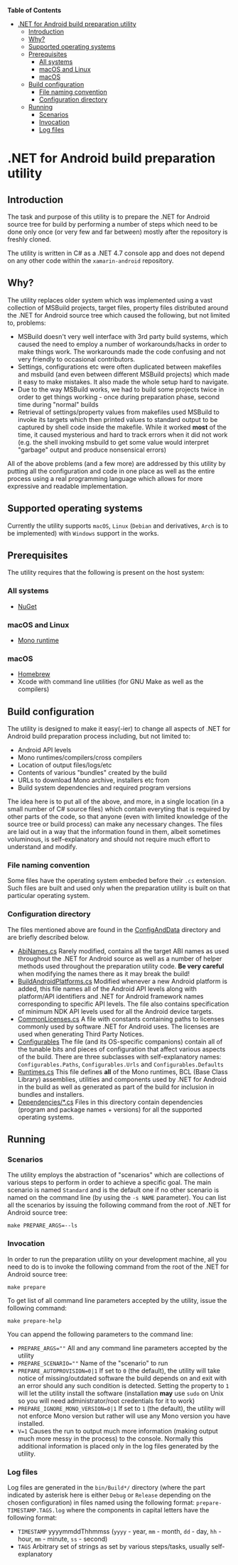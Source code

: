 <!-- markdown-toc start - Don't edit this section. Run M-x markdown-toc-refresh-toc -->
**Table of Contents**

- [.NET for Android build preparation utility](#xamarinandroid-build-preparation-utility)
    - [Introduction](#introduction)
    - [Why?](#why)
    - [Supported operating systems](#supported-operating-systems)
    - [Prerequisites](#prerequisites)
        - [All systems](#all-systems)
        - [macOS and Linux](#macos-and-linux)
        - [macOS](#macos)
    - [Build configuration](#build-configuration)
        - [File naming convention](#file-naming-convention)
        - [Configuration directory](#configuration-directory)
    - [Running](#running)
        - [Scenarios](#scenarios)
        - [Invocation](#invocation)
        - [Log files](#log-files)

<!-- markdown-toc end -->
# .NET for Android build preparation utility

## Introduction

The task and purpose of this utility is to prepare the .NET for Android source tree for build by 
performing a number of steps which need to be done only once (or very few and far between) mostly after
the repository is freshly cloned.

The utility is written in C# as a .NET 4.7 console app and does not depend on any other code within the
`xamarin-android` repository.

## Why?

The utility replaces older system which was implemented using a vast collection of MSBuild projects, 
target files, property files distributed around the .NET for Android source tree which caused the following,
but not limited to, problems:

  - MSBuild doesn't very well interface with 3rd party build systems, which caused the need to employ a number
    of workarounds/hacks in order to make things work. The workarounds made the code confusing and not very
	friendly to occasional contributors.
  - Settings, configurations etc were often duplicated between makefiles and msbuild (and even between different
    MSBuild projects) which made it easy to make mistakes. It also made the whole setup hard to navigate.
  - Due to the way MSBuild works, we had to build some projects twice in order to get things working - once during
    preparation phase, second time during "normal" builds
  - Retrieval of settings/property values from makefiles used MSBuild to invoke its targets which then printed
    values to standard output to be captured by shell code inside the makefile. While it worked **most** of the time,
	it caused mysterious and hard to track errors when it did not work (e.g. the shell invoking msbuild to get some 
	value would interpret "garbage" output and produce nonsensical errors)
  
All of the above problems (and a few more) are addressed by this utility by putting all the configuration and code in
one place as well as the entire process using a real programming language which allows for more expressive and readable
implementation.

## Supported operating systems

Currently the utility supports `macOS`, ``Linux`` (``Debian`` and derivatives, `Arch` is to be implemented) 
with `Windows` support in the works.

## Prerequisites

The utility requires that the following is present on the host system:

### All systems
  - [NuGet](https://www.nuget.org/downloads)

### macOS and Linux
  - [Mono runtime](https://www.mono-project.com/download/stable/)

### macOS
  - [Homebrew](https://brew.sh/)
  - Xcode with command line utilities (for GNU Make as well as the compilers)

## Build configuration

The utility is designed to make it easy(-ier) to change all aspects of .NET for Android build preparation process including,
but not limited to:

 - Android API levels
 - Mono runtimes/compilers/cross compilers
 - Location of output files/logs/etc
 - Contents of various "bundles" created by the build
 - URLs to download Mono archive, installers etc from
 - Build system dependencies and required program versions
 
The idea here is to put all of the above, and more, in a single location (in a small number of C# source files) which contain
everyting that is required by other parts of the code, so that anyone (even with limited knowledge of the source tree or build
process) can make any necessary changes. The files are laid out in a way that the information found in them, albeit sometimes 
voluminous, is self-explanatory and should not require much effort to understand and modify.

### File naming convention

Some files have the operating system embeded before their `.cs` extension. Such files are built and used only when the preparation
utility is built on that particular operating system.

### Configuration directory

The files mentioned above are found in the [ConfigAndData](xaprepare/ConfigAndData) directory and are briefly described below.

 - [AbiNames.cs](xaprepare/ConfigAndData/AbiNames.cs)
   Rarely modified, contains all the target ABI names as used throughout the .NET for Android source as well as a number of
   helper methods used throughout the preparation utility code. **Be very careful** when modifying the names there as it may
   break the build!
 - [BuildAndroidPlatforms.cs](xaprepare/ConfigAndData/BuildAndroidPlatforms.cs)
   Modified whenever a new Android platform is added, this file names all of the Android API levels along with platform/API
   identifiers and .NET for Android framework names corresponding to specific API levels. The file also contains specification
   of minimum NDK API levels used for all the Android device targets.
 - [CommonLicenses.cs](xaprepare/ConfigAndData/CommonLicenses.cs)
   A file with constants containing paths to licenses commonly used by software .NET for Android uses. The licenses are used
   when generating Third Party Notices.
 - [Configurables](xaprepare/ConfigAndData/Configurables.cs)
   The file (and its OS-specific companions) contain all of the tunable bits and pieces of configuration that affect various
   aspects of the build. There are three subclasses with self-explanatory names: `Configurables.Paths`, `Configurables.Urls` and 
   `Configurables.Defaults`
 - [Runtimes.cs](xaprepare/ConfigAndData/Runtimes.cs)
   This file defines **all** of the Mono runtimes, BCL (Base Class Library) assemblies, utilities and components used by
   .NET for Android in the build as well as generated as part of the build for inclusion in bundles and installers.
 - [Dependencies/*.cs](xaprepare/ConfigAndData/Dependencies)
   Files in this directory contain dependencies (program and package names + versions) for all the supported operating systems.

## Running

### Scenarios

The utility employs the abstraction of "scenarios" which are collections of various steps to perform in order to achieve a
specific goal. The main scenario is named `Standard` and is the default one if no other scenario is named on the command line 
(by using the `-s NAME` parameter). You can list all the scenarios by issuing the following command from the root of .NET for Android
source tree:

```
make PREPARE_ARGS=--ls
```

### Invocation

In order to run the preparation utility on your development machine, all you need to do is to invoke the following command from
the root of the .NET for Android source tree:

```
make prepare
```

To get list of all command line parameters accepted by the utility, issue the following command:

```
make prepare-help
```

You can append the following parameters to the command line:

 - `PREPARE_ARGS=""`
   All and any command line parameters accepted by the utility
 - `PREPARE_SCENARIO=""`
   Name of the "scenario" to run
 - `PREPARE_AUTOPROVISION=0|1`
   If set to `0` (the default), the utility will take notice of missing/outdated software the build depends on and exit with an error
   should any such condition is detected. Setting the property to `1` will let the utility install the software (installation **may** 
   use `sudo` on Unix so you will need administrator/root credentials for it to work)
 - `PREPARE_IGNORE_MONO_VERSION=0|1`
   If set to `1` (the default), the utility will not enforce Mono version but rather will use any Mono version you have installed.
 - `V=1`
   Causes the run to output much more information (making output much more messy in the process) to the console. Normally this additional
   information is placed only in the log files generated by the utility.

### Log files

Log files are generated in the `bin/Build*/` directory (where the part indicated by asterisk here is either `Debug` or `Release` depending
on the chosen configuration) in files named using the following format: `prepare-TIMESTAMP.TAGS.log` where the components in capital letters
have the following format:

  - `TIMESTAMP`
    yyyymmddThhmmss (``yyyy`` - year, `mm` - month, `dd` - day, `hh` - hour, `mm` - minute, `ss` - second)
  - `TAGS`
    Arbitrary set of strings as set by various steps/tasks, usually self-explanatory
